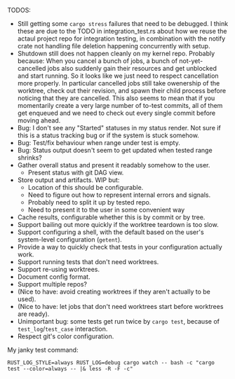 TODOS:

 - Still getting some `cargo stress` failures that need to be debugged. I think
   these are due to the TODO in integration_test.rs about how we reuse the
   actaul project repo for integration testing, in combination with the notify
   crate not handling file deletion happening concurrently with setup.
 - Shutdown still does not happen cleanly on my kernel repo. Probably because:
   When you cancel a bunch of jobs, a bunch of not-yet-cancelled jobs also
   suddenly gain their resources and get unblocked and start running. So it looks
   like we just need to respect cancellation more properly. In particular
   cancelled jobs still take owenership of the worktree, check out their revision,
   and spawn their child process before noticing that they are cancelled.
   This also seems to mean that if you momentarily create a very large number of
   to-test commits, all of them get enqueued and we need to check out every
   single commit before moving ahead.
 - Bug: I don't see any "Started" statuses in my status render. Not sure if this
   is a status tracking bug or if the system is stuck somehow.
 - Bug: Test/fix behaviour when range under test is empty.
 - Bug: Status output doesn't seem to get updated when tested range shrinks?
 - Gather overall status and present it readably somehow to the user.
   - Present status with git DAG view.
 - Store output and artifacts. WIP but:
   - Location of this should be configurable.
   - Need to figure out how to represent internal errors and signals.
   - Probably need to split it up by tested repo.
   - Need to present it to the user in some convenient way
 - Cache results, configurable whether this is by commit or by tree.
 - Support bailing out more quickly if the worktree teardown is too slow.
 - Support configuring a shell, with the default based on the user's
   system-level configuration (`getent`).
 - Provide a way to quickly check that tests in your configuration actually work.
 - Support running tests that don't need worktrees.
 - Support re-using worktrees.
 - Document config format.
 - Support multiple repos?
 - (Nice to have: avoid creating worktrees if they aren't actually to be used).
 - (Nice to have: let jobs that don't need worktrees start before worktrees are ready).
 - Unimportant bug: some tests get run twice by `cargo test`, because of
   `test_log`/`test_case` interaction.
 - Respect git's color configuration.

My janky test command:

```
RUST_LOG_STYLE=always RUST_LOG=debug cargo watch -- bash -c "cargo test --color=always -- |& less -R -F -c"
```